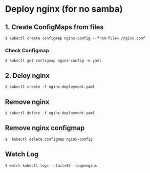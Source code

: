 # Deploy nginx (for no samba)

## 1. Create ConfigMaps from files

```shell
$ kubectl create configmap nginx-config --from-file=./nginx.conf
```
### Check Configmap

```shell
$ kubectl get configmap nginx-config -o yaml
```

## 2. Deloy nginx

```shell
$ kubectl create -f nginx-deployment.yaml
```

## Remove nginx

```shell
$ kubectl delete -f nginx-deployment.yaml
```

## Remove nginx configmap

```shell
$  kubectl delete configmap nginx-config
```


## Watch Log

```shell
$ watch kubectl logs --tail=55 -lapp=nginx
```